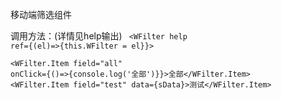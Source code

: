 移动端筛选组件

调用方法：(详情见help输出)
<code>
    <WFilter help ref={(el)=>{this.WFilter = el}}>  
        <WFilter.Item field="all" onClick={()=>{console.log('全部')}}>全部</WFilter.Item> 
        <WFilter.Item field="test" data={sData}>测试</WFilter.Item>
    </WFilter>
</code>
    
